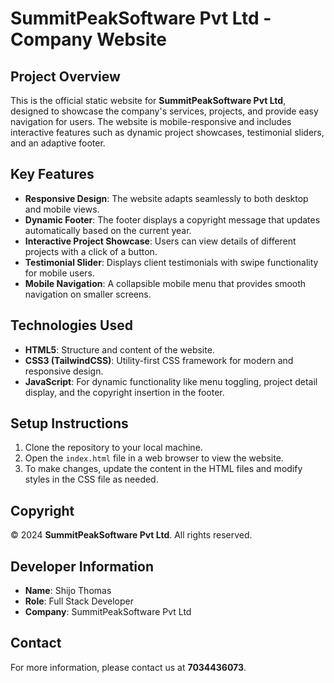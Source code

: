 # SummitPeakSoftware Pvt Ltd - Company Website

## Project Overview
This is the official static website for **SummitPeakSoftware Pvt Ltd**, designed to showcase the company's services, projects, and provide easy navigation for users. The website is mobile-responsive and includes interactive features such as dynamic project showcases, testimonial sliders, and an adaptive footer.

## Key Features
- **Responsive Design**: The website adapts seamlessly to both desktop and mobile views.
- **Dynamic Footer**: The footer displays a copyright message that updates automatically based on the current year.
- **Interactive Project Showcase**: Users can view details of different projects with a click of a button.
- **Testimonial Slider**: Displays client testimonials with swipe functionality for mobile users.
- **Mobile Navigation**: A collapsible mobile menu that provides smooth navigation on smaller screens.

## Technologies Used
- **HTML5**: Structure and content of the website.
- **CSS3 (TailwindCSS)**: Utility-first CSS framework for modern and responsive design.
- **JavaScript**: For dynamic functionality like menu toggling, project detail display, and the copyright insertion in the footer.

## Setup Instructions
1. Clone the repository to your local machine.
2. Open the `index.html` file in a web browser to view the website.
3. To make changes, update the content in the HTML files and modify styles in the CSS file as needed.

## Copyright
© 2024 **SummitPeakSoftware Pvt Ltd**. All rights reserved.
  
## Developer Information
- **Name**: Shijo Thomas
- **Role**: Full Stack Developer
- **Company**: SummitPeakSoftware Pvt Ltd

## Contact
For more information, please contact us at **7034436073**.
